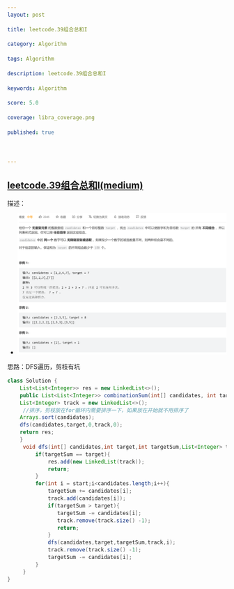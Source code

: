 ```yaml
---
layout: post

title: leetcode.39组合总和I

category: Algorithm

tags: Algorithm

description: leetcode.39组合总和I

keywords: Algorithm

score: 5.0

coverage: libra_coverage.png

published: true



---
```


## [leetcode.39组合总和I(medium)](https://leetcode.cn/problems/combination-sum/)

描述：

- ![image-20221111171044408](/assets/imgs/image-20221111171044408.png)

思路：DFS遍历，剪枝有坑

```java
class Solution {
    List<List<Integer>> res = new LinkedList<>();
    public List<List<Integer>> combinationSum(int[] candidates, int target) {
    List<Integer> track = new LinkedList<>();
     //排序，剪枝放在for循环内需要排序一下，如果放在开始就不用排序了
    Arrays.sort(candidates);
    dfs(candidates,target,0,track,0);
    return res;
    }
     void dfs(int[] candidates,int target,int targetSum,List<Integer> track,int start){
         if(targetSum == target){
             res.add(new LinkedList(track));
             return;
         }
         for(int i = start;i<candidates.length;i++){
             targetSum += candidates[i];
             track.add(candidates[i]);
             if(targetSum > target){
                targetSum -= candidates[i];
                track.remove(track.size() -1);
                return;
             }
             dfs(candidates,target,targetSum,track,i);
             track.remove(track.size() -1);
             targetSum -= candidates[i];
         }
     }
}
```

